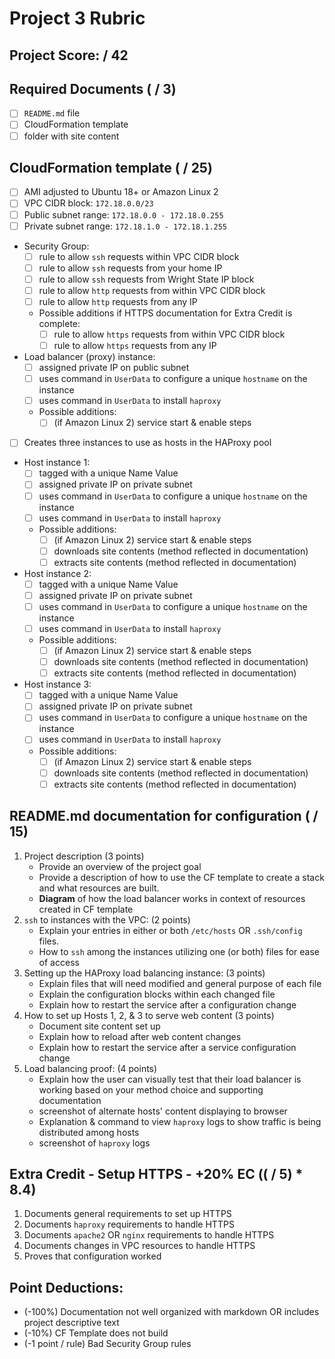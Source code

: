 # Project 3 Rubric

## Project Score: / 42

## Required Documents ( / 3)
- [ ] `README.md` file
- [ ] CloudFormation template
- [ ] folder with site content

## CloudFormation template ( / 25)

- [ ] AMI adjusted to Ubuntu 18+ or Amazon Linux 2
- [ ] VPC CIDR block: `172.18.0.0/23`
- [ ] Public subnet range: `172.18.0.0 - 172.18.0.255`
- [ ] Private subnet range: `172.18.1.0 - 172.18.1.255`
- Security Group:
   - [ ] rule to allow `ssh` requests within VPC CIDR block
   - [ ] rule to allow `ssh` requests from your home IP
   - [ ] rule to allow `ssh` requests from Wright State IP block
   - [ ] rule to allow `http` requests from within VPC CIDR block
   - [ ] rule to allow `http` requests from any IP
   - Possible additions if HTTPS documentation for Extra Credit is complete:
      - [ ] rule to allow `https` requests from within VPC CIDR block
      - [ ] rule to allow `https` requests from any IP
- Load balancer (proxy) instance:
   - [ ] assigned private IP on public subnet
   - [ ] uses command in `UserData` to configure a unique `hostname` on the instance
   - [ ] uses command in `UserData` to install `haproxy`
   - Possible additions:
      - [ ] (if Amazon Linux 2) service start & enable steps
- [ ] Creates three instances to use as hosts in the HAProxy pool
- Host instance 1:
   - [ ] tagged with a unique Name Value
   - [ ] assigned private IP on private subnet
   - [ ] uses command in `UserData` to configure a unique `hostname` on the instance
   - [ ] uses command in `UserData` to install `haproxy`
   - Possible additions:
      - [ ] (if Amazon Linux 2) service start & enable steps
      - [ ] downloads site contents (method reflected in documentation)
      - [ ] extracts site contents (method reflected in documentation)
- Host instance 2:
   - [ ] tagged with a unique Name Value
   - [ ] assigned private IP on private subnet
   - [ ] uses command in `UserData` to configure a unique `hostname` on the instance
   - [ ] uses command in `UserData` to install `haproxy`
   - Possible additions:
      - [ ] (if Amazon Linux 2) service start & enable steps
      - [ ] downloads site contents (method reflected in documentation)
      - [ ] extracts site contents (method reflected in documentation)
- Host instance 3:
   - [ ] tagged with a unique Name Value
   - [ ] assigned private IP on private subnet
   - [ ] uses command in `UserData` to configure a unique `hostname` on the instance
   - [ ] uses command in `UserData` to install `haproxy`
   - Possible additions:
      - [ ] (if Amazon Linux 2) service start & enable steps
      - [ ] downloads site contents (method reflected in documentation)
      - [ ] extracts site contents (method reflected in documentation)

## README.md documentation for configuration ( / 15)

1. Project description (3 points)
   - Provide an overview of the project goal
   - Provide a description of how to use the CF template to create a stack and what resources are built.
   - **Diagram** of how the load balancer works in context of resources created in CF template
2. `ssh` to instances with the VPC: (2 points)
   - Explain your entries in either or both `/etc/hosts` OR `.ssh/config` files.
   - How to `ssh` among the instances utilizing one (or both) files for ease of access
3. Setting up the HAProxy load balancing instance: (3 points)
   - Explain files that will need modified and general purpose of each file
   - Explain the configuration blocks within each changed file
   - Explain how to restart the service after a configuration change
4. How to set up Hosts 1, 2, & 3 to serve web content (3 points)
   - Document site content set up
   - Explain how to reload after web content changes
   - Explain how to restart the service after a service configuration change
5. Load balancing proof: (4 points)
   - Explain how the user can visually test that their load balancer is working based on your method choice and supporting documentation
   - screenshot of alternate hosts' content displaying to browser
   - Explanation & command to view `haproxy` logs to show traffic is being distributed among hosts
   - screenshot of `haproxy` logs 

## Extra Credit - Setup HTTPS - +20% EC (( / 5) * 8.4) 

1. Documents general requirements to set up HTTPS
2. Documents `haproxy` requirements to handle HTTPS
3. Documents `apache2` OR `nginx` requirements to handle HTTPS
4. Documents changes in VPC resources to handle HTTPS
5. Proves that configuration worked

## Point Deductions:

- (-100%) Documentation not well organized with markdown OR includes project descriptive text
- (-10%) CF Template does not build
- (-1 point / rule) Bad Security Group rules 
